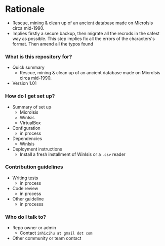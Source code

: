 # Rationale #
* Rescue, mining & clean up of an ancient database made on MicroIsis circa mid-1990. 
* Implies firstly a secure backup, then migrate all the recrods in the safest way as possible. This step implies fix all the errors of the characters's format. Then amend all the typos found

### What is this repository for? ###

* Quick summary
     - Rescue, mining & clean up of an ancient database made on MicroIsis circa mid-1990.
* Version 1.01

### How do I get set up? ###

* Summary of set up
     - MicroIsis
     - WinIsis
     - VirtualBox
* Configuration
     - in process
* Dependencies
     - WinIsis 
* Deployment instructions
     - Install a fresh installment of WinIsis or a `.csv` reader

### Contribution guidelines ###

* Writing tests
     - in process
* Code review
     - in process
* Other guideline
     - in processs

### Who do I talk to? ###

* Repo owner or admin
     - Contact `imhicihu at gmail dot com`
* Other community or team contact
